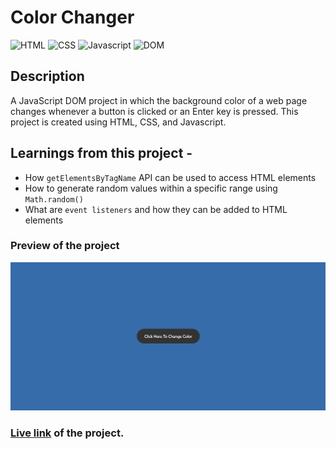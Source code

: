 # Color Changer

![HTML](https://img.shields.io/badge/-HTML-red)
![CSS](https://img.shields.io/badge/-CSS-orange)
![Javascript](https://img.shields.io/badge/-Javascript-blue)
![DOM](https://img.shields.io/badge/-DOM-yellowgreen)

## Description

A JavaScript DOM project in which the background color of a web page changes whenever a button is clicked or an Enter key is pressed. This project is created using HTML, CSS, and Javascript.

## Learnings from this project -

- How `getElementsByTagName` API can be used to access HTML elements
- How to generate random values within a specific range using `Math.random()`
- What are `event listeners` and how they can be added to HTML elements

### Preview of the project

![Preview](./preview.png)

### [Live link](https://color-changer-xi-five.vercel.app/) of the project.
